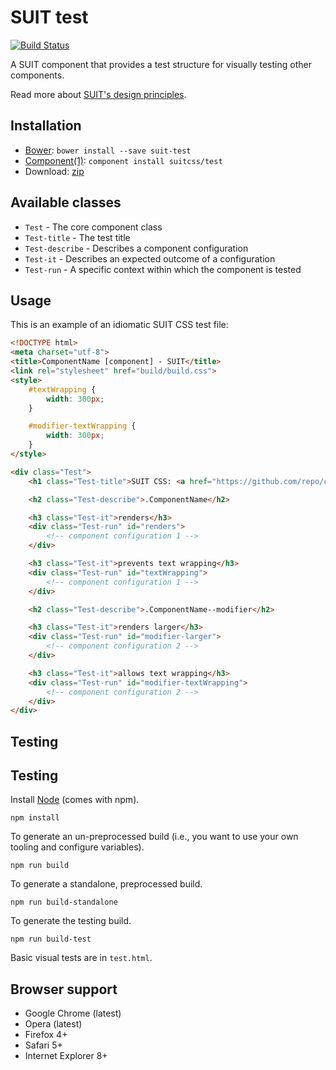 # SUIT test

[![Build Status](https://secure.travis-ci.org/suitcss/test.png?branch=master)](http://travis-ci.org/suitcss/test)

A SUIT component that provides a test structure for visually testing other
components.

Read more about [SUIT's design principles](https://github.com/suitcss/suit/).

## Installation

* [Bower](http://bower.io/): `bower install --save suit-test`
* [Component(1)](http://component.io/): `component install suitcss/test`
* Download: [zip](https://github.com/suitcss/test/zipball/master)

## Available classes

* `Test` - The core component class
* `Test-title` - The test title
* `Test-describe` - Describes a component configuration
* `Test-it` - Describes an expected outcome of a configuration
* `Test-run` - A specific context within which the component is tested

## Usage

This is an example of an idiomatic SUIT CSS test file:

```html
<!DOCTYPE html>
<meta charset="utf-8">
<title>ComponentName [component] - SUIT</title>
<link rel="stylesheet" href="build/build.css">
<style>
    #textWrapping {
        width: 300px;
    }

    #modifier-textWrapping {
        width: 300px;
    }
</style>

<div class="Test">
    <h1 class="Test-title">SUIT CSS: <a href="https://github.com/repo/component-name">ComponentName</a> component tests</h1>

    <h2 class="Test-describe">.ComponentName</h2>

    <h3 class="Test-it">renders</h3>
    <div class="Test-run" id="renders">
        <!-- component configuration 1 -->
    </div>

    <h3 class="Test-it">prevents text wrapping</h3>
    <div class="Test-run" id="textWrapping">
        <!-- component configuration 1 -->
    </div>

    <h2 class="Test-describe">.ComponentName--modifier</h2>

    <h3 class="Test-it">renders larger</h3>
    <div class="Test-run" id="modifier-larger">
        <!-- component configuration 2 -->
    </div>

    <h3 class="Test-it">allows text wrapping</h3>
    <div class="Test-run" id="modifier-textWrapping">
        <!-- component configuration 2 -->
    </div>
</div>
```

## Testing

## Testing

Install [Node](http://nodejs.org) (comes with npm).

```
npm install
```

To generate an un-preprocessed build (i.e., you want to use your own tooling and configure variables).

```
npm run build
```

To generate a standalone, preprocessed build.

```
npm run build-standalone
```

To generate the testing build.

```
npm run build-test
```

Basic visual tests are in `test.html`.

## Browser support

* Google Chrome (latest)
* Opera (latest)
* Firefox 4+
* Safari 5+
* Internet Explorer 8+
